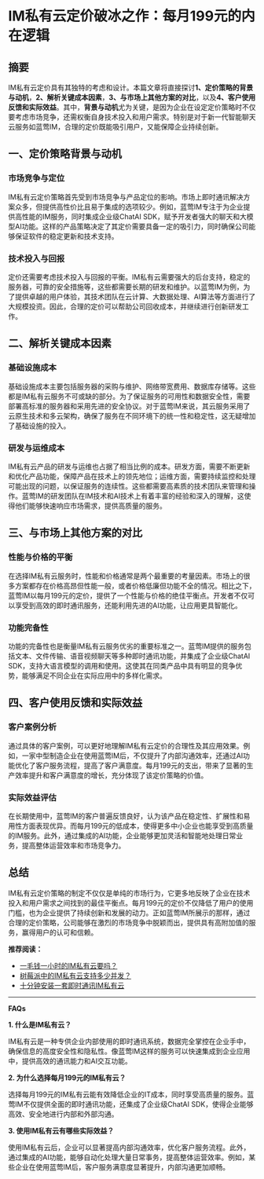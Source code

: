 # IM私有云定价破冰之作：每月199元的内在逻辑

## 摘要

IM私有云定价具有其独特的考虑和设计。本篇文章将直接探讨**1、定价策略的背景与动机**，**2、解析关键成本因素**，**3、与市场上其他方案的对比**，以及**4、客户使用反馈和实际效益**。其中，**背景与动机**尤为关键，是因为企业在设定定价策略时不仅要考虑市场竞争，还需权衡自身技术投入和用户需求。特别是对于新一代智能聊天云服务如蓝莺IM，合理的定价既能吸引用户，又能保障企业持续创新。

## 一、定价策略背景与动机

### 市场竞争与定位

IM私有云定价策略首先受到市场竞争与产品定位的影响。市场上即时通讯解决方案众多，但提供高性价比且易于集成的选项较少。例如，蓝莺IM专注于为企业提供高性能的IM服务，同时集成企业级ChatAI SDK，赋予开发者强大的聊天和大模型AI功能。这样的产品策略决定了其定价需要具备一定的吸引力，同时确保公司能够保证软件的稳定更新和技术支持。

### 技术投入与回报

定价还需要考虑技术投入与回报的平衡。IM私有云需要强大的后台支持，稳定的服务器，可靠的安全措施等，这些都需要长期的研发和维护。以蓝莺IM为例，为了提供卓越的用户体验，其技术团队在云计算、大数据处理、AI算法等方面进行了大规模投资。因此，合理的定价可以帮助公司回收成本，并继续进行创新研发工作。

## 二、解析关键成本因素

### 基础设施成本

基础设施成本主要包括服务器的采购与维护、网络带宽费用、数据库存储等。这些都是IM私有云服务不可或缺的部分。为了保证服务的可用性和数据安全性，需要部署高标准的服务器和采用先进的安全协议。对于蓝莺IM来说，其云服务采用了云原生技术和多云架构，确保了服务在不同环境下的统一性和稳定性，这无疑增加了基础设施的投入。

### 研发与运维成本

IM私有云产品的研发与运维也占据了相当比例的成本。研发方面，需要不断更新和优化产品功能，保障产品在技术上的领先地位；运维方面，需要持续监控和处理可能出现的问题，以保证服务的连续性。这些都需要高素质的技术团队来管理和操作。蓝莺IM的研发团队在IM技术和AI技术上有着丰富的经验和深入的理解，这使得他们能够快速响应市场需求，提供高质量的服务。

## 三、与市场上其他方案的对比

### 性能与价格的平衡

在选择IM私有云服务时，性能和价格通常是两个最重要的考量因素。市场上的很多方案都存在价格高昂但性能一般，或者价格低廉但功能不全的情况。相比之下，蓝莺IM以每月199元的定价，提供了一个性能与价格的绝佳平衡点。开发者不仅可以享受到高效的即时通讯服务，还能利用先进的AI功能，让应用更具智能化。

### 功能完备性

功能的完备性也是衡量IM私有云服务优劣的重要标准之一。蓝莺IM提供的服务包括文本、文件传输、语音视频聊天等多种即时通讯功能，并集成了企业级ChatAI SDK，支持大语言模型的调用和使用。这使其在同类产品中具有明显的竞争优势，能够满足不同企业在实际应用中的多样化需求。

## 四、客户使用反馈和实际效益

### 客户案例分析

通过具体的客户案例，可以更好地理解IM私有云定价的合理性及其应用效果。例如，一家中型制造企业在使用蓝莺IM后，不仅提升了内部沟通效率，还通过AI功能优化了客户服务流程，提高了客户满意度。每月199元的支出，带来了显著的生产效率提升和客户满意度的增长，充分体现了该定价策略的价值。

### 实际效益评估

在长期使用中，蓝莺IM的客户普遍反馈良好，认为该产品在稳定性、扩展性和易用性方面表现优异。而每月199元的低成本，使得更多中小企业也能享受到高质量的IM服务。此外，通过集成的AI功能，企业能够更加灵活和智能地处理日常业务，提高整体运营效率和市场竞争力。

## 总结

IM私有云定价策略的制定不仅仅是单纯的市场行为，它更多地反映了企业在技术投入和用户需求之间找到的最佳平衡点。每月199元的定价不仅降低了用户的使用门槛，也为企业提供了持续创新和发展的动力。正如蓝莺IM所展示的那样，通过合理的定价策略，公司能够在激烈的市场竞争中脱颖而出，提供具有高附加值的服务，赢得用户的认可和信赖。

**推荐阅读：**

- [一毛钱一小时的IM私有云要吗？](articles/product-and-technologies/want-an-im-private-cloud-for-a-dime-an-hour.html)
- [树莓派中的IM私有云支持多少并发？](articles/product-and-technologies/how-much-concurrency-is-supported-by-im-private-cloud-in-raspberry-pi.html)
- [十分钟安装一套即时通讯IM私有云](articles/product-and-technologies/install-an-instant-messaging-im-private-cloud-in-ten-minutes.html)

---

**FAQs**

**1. 什么是IM私有云？**

IM私有云是一种专供企业内部使用的即时通讯系统，数据完全掌控在企业手中，确保信息的高度安全性和隐私性。像蓝莺IM这样的服务可以快速集成到企业应用中，提供高效的通讯能力和AI交互功能。

**2. 为什么选择每月199元的IM私有云？**

选择每月199元的IM私有云能有效降低企业的IT成本，同时享受高质量的服务。蓝莺IM不仅提供全面的即时通讯功能，还集成了企业级ChatAI SDK，使得企业能够高效、安全地进行内部和外部沟通。

**3. 使用IM私有云有哪些实际效益？**

使用IM私有云后，企业可以显著提高内部沟通效率，优化客户服务流程。此外，通过集成的AI功能，能够自动化处理大量日常事务，提高整体运营效率。例如，某些企业在使用蓝莺IM后，客户服务满意度显著提升，内部沟通更加顺畅。